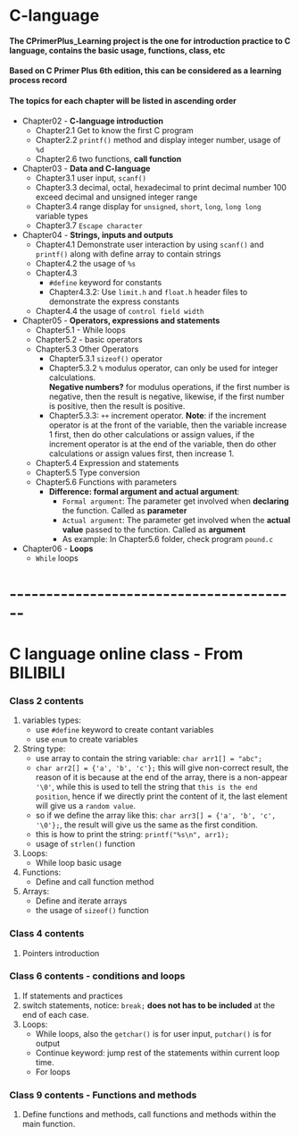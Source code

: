 # C-language

#### The CPrimerPlus_Learning project  is the one for introduction practice to C language, contains the basic usage, functions, class, etc

#### Based on C Primer Plus 6th edition, this can be considered as a learning process record

#### The topics for each chapter will be listed in ascending order

- Chapter02 - **C-language introduction**
  - Chapter2.1 Get to know the first C program
  - Chapter2.2 `printf()` method and display integer number, usage of `%d`
  - Chapter2.6 two functions, **call function**
- Chapter03 - **Data and C-language**
  - Chapter3.1 user input, `scanf()`
  - Chapter3.3 decimal, octal, hexadecimal to print decimal number 100
       exceed decimal and unsigned integer range
  - Chapter3.4 range display for `unsigned`, `short`, `long`, `long long` variable types
  - Chapter3.7 `Escape character`
- Chapter04 - **Strings, inputs and outputs**
  - Chapter4.1 Demonstrate user interaction by using `scanf()` and `printf()` along with define array to contain strings
  - Chapter4.2 the usage of `%s`
  - Chapter4.3 
    - `#define` keyword for constants
    - Chapter4.3.2: Use `limit.h` and `float.h` header files to demonstrate the express constants
  - Chapter4.4 the usage of `control field width`
- Chapter05 - **Operators, expressions and statements**
  - Chapter5.1 - While loops
  - Chapter5.2 - basic operators
  - Chapter5.3 Other Operators
    - Chapter5.3.1 `sizeof()` operator
    - Chapter5.3.2 `%` modulus operator, can only be used for integer calculations.   
    **Negative numbers?** for modulus operations, if the first number is negative, then the result is negative, likewise, if the first number is positive, then the result is positive.
    - Chapter5.3.3: `++` increment operator. **Note**: if the increment operator is at the front of the variable, then the variable increase 1 first, then do other calculations or assign values, if the increment operator is at the end of the variable, then do other calculations or assign values first, then increase 1.
  - Chapter5.4 Expression and statements
  - Chapter5.5 Type conversion
  - Chapter5.6 Functions with parameters
    - **Difference: formal argument and actual argument**: 
      - `Formal argument`: The parameter get involved when **declaring** the function. Called as **parameter**
      - `Actual argument`: The parameter get involved when the **actual value** passed to the function. Called as **argument**
      - As example: In Chapter5.6 folder, check program `pound.c`
- Chapter06 - **Loops**
  - `While` loops
# ----------------------------------------

# C language online class - From BILIBILI

### Class 2 contents

1. variables types:
   - use `#define` keyword to create contant variables
   - use `enum` to create variables
2. String type:
   - use array to contain the string variable: `char arr1[] = "abc";`
   - `char arr2[] = {'a', 'b', 'c'};` this will give non-correct result, the reason of it is because at the end of the array, there is a non-appear `'\0'`, while this is used to tell the string that `this is the end position`, hence if we directly print the content of it,
the last element will give us a `random value`.
   - so if we define the array like this: `char arr3[] = {'a', 'b', 'c', '\0'};`, the result will give us the same as the first condition.
   - this is how to print the string: `printf("%s\n", arr1);`
   - usage of `strlen()` function
3. Loops:
   - While loop basic usage
4. Functions:
   - Define and call function method
5. Arrays:
   - Define and iterate arrays
   - the usage of `sizeof()` function

### Class 4 contents

1. Pointers introduction

### Class 6 contents - conditions and loops

1. If statements and practices
2. switch statements, notice: `break;` **does not has to be included** at the end of each case.
3. Loops:
   - While loops, also the `getchar()` is for user input, `putchar()` is for output
   - Continue keyword: jump rest of the statements within current loop time.
   - For loops

### Class 9 contents - Functions and methods
1. Define functions and methods, call functions and methods within the main function.
